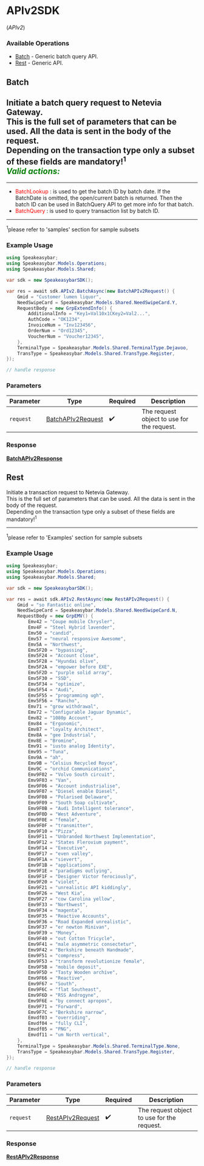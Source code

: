 # APIv2SDK
(*APIv2*)

### Available Operations

* [Batch](#batch) - Generic batch query API.
* [Rest](#rest) - Generic API.

## Batch

Initiate a batch query request to Netevia Gateway.<br>
This is the full set of parameters that can be used. All the data is sent in the body of the request.<br>
Depending on the transaction type only a subset of these fields are mandatory!<sup>1</sup><br>
***<span style="color:green">Valid actions:</span>***  
---  
___
- <span style="color:red">BatchLookup</span> : is used to get the batch ID by batch date.  If the BatchDate is omitted, the open/current batch is returned. Then the batch ID can be used in BatchQuery API to get more info for that batch.  
- <span style="color:red">BatchQuery</span> : is used to query transaction list by batch ID.  
<hr>
<sup>1</sup>please refer to 'samples' section for sample subsets 


### Example Usage

```csharp
using Speakeasybar;
using Speakeasybar.Models.Operations;
using Speakeasybar.Models.Shared;

var sdk = new SpeakeasybarSDK();

var res = await sdk.APIv2.BatchAsync(new BatchAPIv2Request() {
    Gmid = "Customer lumen liquor",
    NeedSwipeCard = Speakeasybar.Models.Shared.NeedSwipeCard.Y,
    RequestBody = new GrpExtendInfo() {
        AdditionalInfo = "Key1=Val10x1CKey2=Val2...",
        AuthCode = "OK1234",
        InvoiceNum = "Inv123456",
        OrderNum = "Ord12345",
        VoucherNum = "Voucher12345",
    },
    TerminalType = Speakeasybar.Models.Shared.TerminalType.Dejavoo,
    TransType = Speakeasybar.Models.Shared.TransType.Register,
});

// handle response
```

### Parameters

| Parameter                                                         | Type                                                              | Required                                                          | Description                                                       |
| ----------------------------------------------------------------- | ----------------------------------------------------------------- | ----------------------------------------------------------------- | ----------------------------------------------------------------- |
| `request`                                                         | [BatchAPIv2Request](../../models/operations/BatchAPIv2Request.md) | :heavy_check_mark:                                                | The request object to use for the request.                        |


### Response

**[BatchAPIv2Response](../../models/operations/BatchAPIv2Response.md)**


## Rest

Initiate a transaction request to Netevia Gateway.<br>
This is the full set of parameters that can be used. All the data is sent in the body of the request.<br>
Depending on the transaction type only a subset of these fields are mandatory!<sup>1</sup><br>
<hr>
<sup>1</sup>please refer to 'Examples' section for sample subsets  


### Example Usage

```csharp
using Speakeasybar;
using Speakeasybar.Models.Operations;
using Speakeasybar.Models.Shared;

var sdk = new SpeakeasybarSDK();

var res = await sdk.APIv2.RestAsync(new RestAPIv2Request() {
    Gmid = "so Fantastic online",
    NeedSwipeCard = Speakeasybar.Models.Shared.NeedSwipeCard.N,
    RequestBody = new GrpEMV() {
        Emv42 = "Coupe mobile Chrysler",
        Emv4F = "Steel Hybrid lavender",
        Emv50 = "candid",
        Emv57 = "neural responsive Awesome",
        Emv5A = "Northwest",
        Emv5F20 = "bypassing",
        Emv5F24 = "Account close",
        Emv5F28 = "Hyundai olive",
        Emv5F2A = "empower before EXE",
        Emv5F2D = "purple solid array",
        Emv5F30 = "SSD",
        Emv5F34 = "optimize",
        Emv5F54 = "Audi",
        Emv5F55 = "programming ugh",
        Emv5F56 = "Rancho",
        Emv71 = "grow withdrawal",
        Emv72 = "Configurable Jaguar Dynamic",
        Emv82 = "1080p Account",
        Emv84 = "Ergonomic",
        Emv87 = "loyalty Architect",
        Emv8A = "gee Industrial",
        Emv8E = "Bromine",
        Emv91 = "iusto analog Identity",
        Emv95 = "Tuna",
        Emv9A = "ah",
        Emv9B = "Celsius Recycled Royce",
        Emv9C = "orchid Communications",
        Emv9F02 = "Volvo South circuit",
        Emv9F03 = "Van",
        Emv9F06 = "Account industrialise",
        Emv9F07 = "Diesel enable Diesel",
        Emv9F08 = "Polarised Delaware",
        Emv9F09 = "South Soap cultivate",
        Emv9F0B = "Audi Intelligent tolerance",
        Emv9F0D = "West Adventure",
        Emv9F0E = "female",
        Emv9F0F = "transmitter",
        Emv9F10 = "Pizza",
        Emv9F11 = "Unbranded Northwest Implementation",
        Emv9F12 = "States Flerovium payment",
        Emv9F14 = "Executive",
        Emv9F17 = "even valley",
        Emv9F1A = "sievert",
        Emv9F1B = "applications",
        Emv9F1E = "paradigms outlying",
        Emv9F1F = "Designer Victor ferociously",
        Emv9F20 = "violet",
        Emv9F21 = "unrealistic API kiddingly",
        Emv9F26 = "West Kia",
        Emv9F27 = "cow Carolina yellow",
        Emv9F33 = "Northwest",
        Emv9F34 = "magenta",
        Emv9F35 = "Reactive Accounts",
        Emv9F36 = "Road Expanded unrealistic",
        Emv9F37 = "er newton Minivan",
        Emv9F39 = "Money",
        Emv9F40 = "out Cotton Tricycle",
        Emv9F41 = "male asymmetric consectetur",
        Emv9F42 = "Berkshire beneath Handmade",
        Emv9F51 = "compress",
        Emv9F53 = "transform revolutionize female",
        Emv9F5B = "mobile deposit",
        Emv9F5D = "Tasty Wooden archive",
        Emv9F66 = "Reactive",
        Emv9F67 = "South",
        Emv9F6C = "flat Southeast",
        Emv9F6D = "RSS Androgyne",
        Emv9F6E = "by connect apropos",
        Emv9F71 = "Forward",
        Emv9F7C = "Berkshire narrow",
        Emvdf03 = "overriding",
        Emvdf04 = "fully CLI",
        Emvdf05 = "PNG",
        Emvdf11 = "um North vertical",
    },
    TerminalType = Speakeasybar.Models.Shared.TerminalType.None,
    TransType = Speakeasybar.Models.Shared.TransType.Register,
});

// handle response
```

### Parameters

| Parameter                                                       | Type                                                            | Required                                                        | Description                                                     |
| --------------------------------------------------------------- | --------------------------------------------------------------- | --------------------------------------------------------------- | --------------------------------------------------------------- |
| `request`                                                       | [RestAPIv2Request](../../models/operations/RestAPIv2Request.md) | :heavy_check_mark:                                              | The request object to use for the request.                      |


### Response

**[RestAPIv2Response](../../models/operations/RestAPIv2Response.md)**

